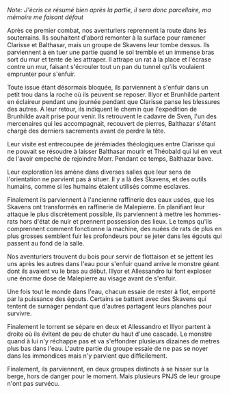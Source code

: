 _Note: J'écris ce résumé bien après la partie, il sera donc parcellaire, ma
mémoire me faisant défaut_

Après ce premier combat, nos aventuriers reprennent la route dans les
souterrains. Ils souhaitent d'abord remonter à la surface pour ramener Clarisse
et Balthasar, mais un groupe de Skavens leur tombe dessus. Ils parviennent à en
tuer une partie quand le sol tremble et un immense bras sort du mur et tente de
les attraper. Il attrape un rat à la place et l'écrase contre un mur, faisant
s'écrouler tout un pan du tunnel qu'ils voulaient emprunter pour s'enfuir.

Toute issue étant désormais bloquée, ils parviennent à s'enfuir dans un petit
trou dans la roche où ils peuvent se reposer. Illyor et Brunhilde partent en
éclaireur pendant une journée pendant que Clarisse panse les blessures des
autres. A leur retour, ils indiquent le chemin que l'expedition de Brunhilde
avait prise pour venir. Ils retrouvent le cadavre de Sven, l'un des mercenaires
qui les accompagnait, recouvert de pierres, Balthazar s'étant chargé des
derniers sacrements avant de perdre la tête.

Leur visite est entrecoupée de jérémiades théologiques entre Clarisse qui ne
pouvait se résoudre à laisser Balthasar mourir et Théobald qui lui en veut de
l'avoir empeché de rejoindre Morr. Pendant ce temps, Balthazar bave.

Leur exploration les amène dans diverses salles que leur sens de l'orientation ne
parvient pas à situer. Il y a là des Skavens, et des outils humains, comme si
les humains étaient utilisés comme esclaves.

Finalement ils parviennent à l'ancienne raffinerie des eaux usées, que les
Skavens ont transformés en raffinerie de Malepierre. En planifiant leur attaque
le plus discrètement possible, ils parviennent à mettre les hommes-rats hors
d'état de nuir et prennent possession des lieux. Le temps qu'ils comprennent
comment fonctionne la machine, des nuées de rats de plus en plus grosses
semblent fuir les profondeurs pour se jeter dans les égouts qui passent au fond
de la salle.

Nos aventuriers trouvent du bois pour servir de flottaison et se jettent les uns
après les autres dans l'eau pour s'enfuir quand arrive le monstre géant dont ils
avaient vu le bras au début. Illyor et Allessandro lui font exploser une énorme
dose de Malepierre au visage avant de s'enfuir.

Une fois tout le monde dans l'eau, chacun essaie de rester à flot, emporté par
la puissance des égouts. Certains se battent avec des Skavens qui tentent de
surnager pendant que d'autres partagent leurs planches pour survivre.

Finalement le torrent se sépare en deux et Allessandro et Illyor partent
à droite où ils évitent de peu de chuter du haut d'une cascade. Le monstre
quand à lui n'y réchappe pas et va s'effondrer plusieurs dizaines de metres
plus bas dans l'eau. L'autre partie du groupe essaie de ne pas se noyer dans
les immondices mais n'y parvient que difficilement.

Finalement, ils parviennent, en deux groupes distincts à se hisser sur la
berge, hors de danger pour le moment. Mais plusieurs PNJS de leur groupe n'ont
pas survécu.
